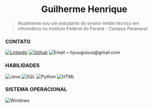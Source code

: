 
<h1 align="center"> Guilherme Henrique</h1>

> Atualmente sou um estudante do ensino médio técnico em
> informática no Instituto Federal do Paraná - Campus Paranavaí

### CONTATO

[![Linkedin](https://img.shields.io/badge/Linkedin-000?style=for-the-badge&logo=linkedin&logoColor=2CA5E0)](https://www.linkedin.com/in/guilherme-henrique-59312b29b/?trk=nav_responsive_tab_profile_pic&originalSubdomain=br)
[![Github](https://img.shields.io/badge/Github-000?style=for-the-badge&logo=github&logoColor=2CA5E0)](https://github.com/hyuuguisuo)
![Email = hyuuguisuo@gmail.com
](https://img.shields.io/badge/email___hyuuguisuo@gmail.com-000?style=for-the-badge&logo=gmail&logoColor=2CA5E0)

### HABILIDADES

![Java](https://img.shields.io/badge/Java-000?style=for-the-badge&logo=java&logoColor=2CA5E0)
![SQL](https://img.shields.io/badge/SQL-000?style=for-the-badge&logo=postgresql&logoColor=2CA5E0) 
![Python](https://img.shields.io/badge/Python-000?style=for-the-badge&logo=python&logoColor=2CA5E0)
![HTML](https://img.shields.io/badge/HTML-000?style=for-the-badge&logo=html&logoColor=2CA5E0)

### SISTEMA OPERACIONAL

![Windows](https://img.shields.io/badge/Windows-000?style=for-the-badge&logo=windows&logoColor=2CA5E0)
